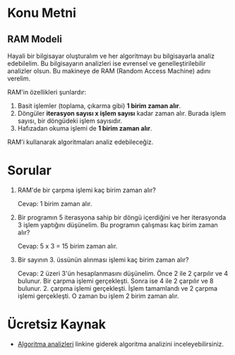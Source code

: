 # Konu Metni

## RAM Modeli

Hayali bir bilgisayar oluşturalım ve her algoritmayı bu bilgisayarla analiz edebilelim. Bu bilgisayarın analizleri ise evrensel ve genelleştirilebilir analizler olsun. Bu makineye de RAM (Random Access Machine) adını verelim. 

RAM'in özellikleri şunlardır:

1. Basit işlemler (toplama, çıkarma gibi) **1 birim zaman alır**.
2. Döngüler **iterasyon sayısı x işlem sayısı** kadar zaman alır. Burada işlem sayısı, bir döngüdeki işlem sayısıdır.
3. Hafızadan okuma işlemi de **1 birim zaman alır**.

RAM'i kullanarak algoritmaları analiz edebileceğiz.



# Sorular

1. RAM'de bir çarpma işlemi kaç birim zaman alır?

   Cevap: 1 birim zaman alır.

2. Bir programın 5 iterasyona sahip bir döngü içerdiğini ve her iterasyonda 3 işlem yaptığını düşünelim. Bu programın çalışması kaç birim zaman alır?

   Cevap: 5 x 3 = 15 birim zaman alır.

3. Bir sayının 3. üssünün alınması işlemi kaç birim zaman alır?

   Cevap: 2 üzeri 3'ün hesaplanmasını düşünelim. Önce 2 ile 2 çarpılır ve 4 bulunur. Bir çarpma işlemi gerçekleşti. Sonra ise 4 ile 2 çarpılır ve 8 bulunur. 2. çarpma işlemi gerçekleşti. İşlem tamamlandı ve 2 çarpma işlemi gerçekleşti. O zaman bu işlem 2 birim zaman alır.



# Ücretsiz Kaynak

* [Algoritma analizleri](http://cagataykiziltan.net/programin-calisma-hizi-ve-algoritma-verimliligi/zaman-karmasikligi-ve-buyuk-o-notasyonu-time-complexity-and-big-o-notation/) linkine giderek algoritma analizini inceleyebilirsiniz.

